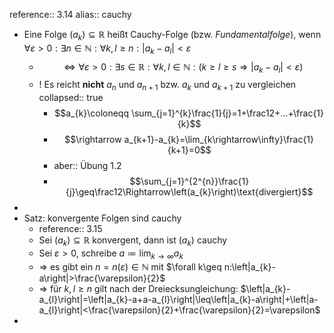 reference:: 3.14
alias:: cauchy

- Eine Folge $\left(a_{k}\right)\subseteq\mathbb{R}$ heißt Cauchy-Folge (bzw. *Fundamentalfolge*), wenn $\forall\varepsilon>0:\exists n\in\mathbb{N}:\forall k,l\geq n:\left|a_{k}-a_{l}\right|<\varepsilon$
	- $$\Leftrightarrow\forall\varepsilon>0:\exists s\in\mathbb{R}:\forall k,l\in\mathbb{N}:\left(k\geq l\geq s\Rightarrow\left|a_{k}-a_{l}\right|<\varepsilon\right)$$
	- ! Es reicht **nicht** $a_{n}$ und $a_{n+1}$ bzw. $a_{k}$ und $a_{k+1}$ zu vergleichen
	  collapsed:: true
		- $$a_{k}\coloneqq \sum_{j=1}^{k}\frac{1}{j}=1+\frac12+...+\frac{1}{k}$$
		- $$\rightarrow a_{k+1}-a_{k}=\lim_{k\rightarrow\infty}\frac{1}{k+1}=0$$
		- aber:: Übung 1.2
		- $$\sum_{j=1}^{2^{n}}\frac{1}{j}\geq\frac12\Rightarrow\left(a_{k}\right)\text{divergiert}$$
-
- Satz: konvergente Folgen sind cauchy
	- reference:: 3.15
	- Sei $\left(a_{k}\right)\subseteq\mathbb{R}$ konvergent, dann ist $\left(a_{k}\right)$ cauchy
	- Sei $\varepsilon>0$, schreibe $a\coloneqq \lim_{k\rightarrow\infty}a_{k}$
	- => es gibt ein $n=n\left(\varepsilon\right)\in\mathbb{N}$ mit $\forall k\geq n:\left|a_{k}-a\right|>\frac{\varepsilon}{2}$
	- => für $k,l\geq n$ gilt nach der Dreiecksungleichung: $\left|a_{k}-a_{l}\right|=\left|a_{k}-a+a-a_{l}\right|\leq\left|a_{k}-a\right|+\left|a-a_{l}\right|<\frac{\varepsilon}{2}+\frac{\varepsilon}{2}=\varepsilon$
-
